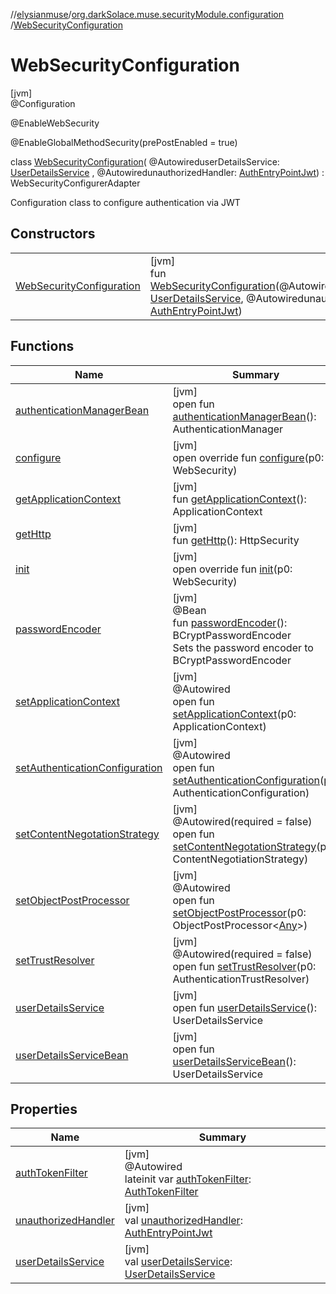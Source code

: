//[elysianmuse](../../../index.md)/[org.darkSolace.muse.securityModule.configuration](../index.md)
/[WebSecurityConfiguration](index.md)

# WebSecurityConfiguration

[jvm]\
@Configuration

@EnableWebSecurity

@EnableGlobalMethodSecurity(prePostEnabled = true)

class [WebSecurityConfiguration](index.md)(
@AutowireduserDetailsService: [UserDetailsService](../../org.darkSolace.muse.securityModule.service/-user-details-service/index.md)
,
@AutowiredunauthorizedHandler: [AuthEntryPointJwt](../../org.darkSolace.muse.securityModule.service/-auth-entry-point-jwt/index.md)) :
WebSecurityConfigurerAdapter

Configuration class to configure authentication via JWT

## Constructors

| | |
|---|---|
| [WebSecurityConfiguration](-web-security-configuration.md) | [jvm]<br>fun [WebSecurityConfiguration](-web-security-configuration.md)(@AutowireduserDetailsService: [UserDetailsService](../../org.darkSolace.muse.securityModule.service/-user-details-service/index.md), @AutowiredunauthorizedHandler: [AuthEntryPointJwt](../../org.darkSolace.muse.securityModule.service/-auth-entry-point-jwt/index.md)) |

## Functions

| Name | Summary |
|---|---|
| [authenticationManagerBean](index.md#542724139%2FFunctions%2F-1216412040) | [jvm]<br>open fun [authenticationManagerBean](index.md#542724139%2FFunctions%2F-1216412040)(): AuthenticationManager |
| [configure](index.md#138919942%2FFunctions%2F-1216412040) | [jvm]<br>open override fun [configure](index.md#138919942%2FFunctions%2F-1216412040)(p0: WebSecurity) |
| [getApplicationContext](index.md#581339%2FFunctions%2F-1216412040) | [jvm]<br>fun [getApplicationContext](index.md#581339%2FFunctions%2F-1216412040)(): ApplicationContext |
| [getHttp](index.md#-1235949710%2FFunctions%2F-1216412040) | [jvm]<br>fun [getHttp](index.md#-1235949710%2FFunctions%2F-1216412040)(): HttpSecurity |
| [init](index.md#968965430%2FFunctions%2F-1216412040) | [jvm]<br>open override fun [init](index.md#968965430%2FFunctions%2F-1216412040)(p0: WebSecurity) |
| [passwordEncoder](password-encoder.md) | [jvm]<br>@Bean<br>fun [passwordEncoder](password-encoder.md)(): BCryptPasswordEncoder<br>Sets the password encoder to BCryptPasswordEncoder |
| [setApplicationContext](index.md#-1107405718%2FFunctions%2F-1216412040) | [jvm]<br>@Autowired<br>open fun [setApplicationContext](index.md#-1107405718%2FFunctions%2F-1216412040)(p0: ApplicationContext) |
| [setAuthenticationConfiguration](index.md#528597738%2FFunctions%2F-1216412040) | [jvm]<br>@Autowired<br>open fun [setAuthenticationConfiguration](index.md#528597738%2FFunctions%2F-1216412040)(p0: AuthenticationConfiguration) |
| [setContentNegotationStrategy](index.md#1189391010%2FFunctions%2F-1216412040) | [jvm]<br>@Autowired(required = false)<br>open fun [setContentNegotationStrategy](index.md#1189391010%2FFunctions%2F-1216412040)(p0: ContentNegotiationStrategy) |
| [setObjectPostProcessor](index.md#-1081844195%2FFunctions%2F-1216412040) | [jvm]<br>@Autowired<br>open fun [setObjectPostProcessor](index.md#-1081844195%2FFunctions%2F-1216412040)(p0: ObjectPostProcessor&lt;[Any](https://kotlinlang.org/api/latest/jvm/stdlib/kotlin/-any/index.html)&gt;) |
| [setTrustResolver](index.md#1618322525%2FFunctions%2F-1216412040) | [jvm]<br>@Autowired(required = false)<br>open fun [setTrustResolver](index.md#1618322525%2FFunctions%2F-1216412040)(p0: AuthenticationTrustResolver) |
| [userDetailsService](index.md#462167532%2FFunctions%2F-1216412040) | [jvm]<br>open fun [userDetailsService](index.md#462167532%2FFunctions%2F-1216412040)(): UserDetailsService |
| [userDetailsServiceBean](index.md#125784220%2FFunctions%2F-1216412040) | [jvm]<br>open fun [userDetailsServiceBean](index.md#125784220%2FFunctions%2F-1216412040)(): UserDetailsService |

## Properties

| Name | Summary |
|---|---|
| [authTokenFilter](auth-token-filter.md) | [jvm]<br>@Autowired<br>lateinit var [authTokenFilter](auth-token-filter.md): [AuthTokenFilter](../../org.darkSolace.muse.securityModule.service/-auth-token-filter/index.md) |
| [unauthorizedHandler](unauthorized-handler.md) | [jvm]<br>val [unauthorizedHandler](unauthorized-handler.md): [AuthEntryPointJwt](../../org.darkSolace.muse.securityModule.service/-auth-entry-point-jwt/index.md) |
| [userDetailsService](user-details-service.md) | [jvm]<br>val [userDetailsService](user-details-service.md): [UserDetailsService](../../org.darkSolace.muse.securityModule.service/-user-details-service/index.md) |

